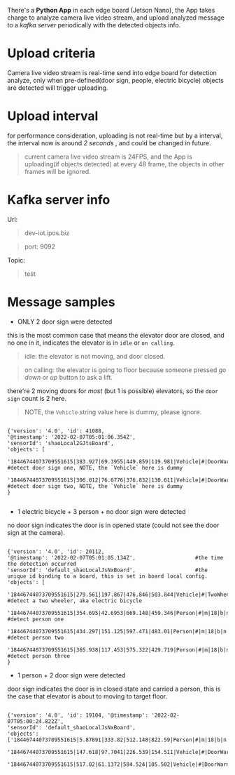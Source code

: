 There's a  **Python App**  in each edge board (Jetson Nano), the App takes charge to analyze camera live video stream, and upload analyzed message to a _kafka server_  periodically with the detected objects info.

# Upload criteria 

Camera live video stream is real-time send into edge board for detection analyze, only when pre-defined(door sign, people, electric bicycle) objects are detected will trigger uploading. 

# Upload interval

for performance consideration, uploading is not real-time but by a interval, the interval now is around  _2 seconds_ , and could be changed in future. 

> current camera live video stream is 24FPS, and the App is uploading(if objects detected) at every 48 frame, the objects in other frames will be ignored. 

# Kafka server info

Url:
> dev-iot.ipos.biz

> port: 9092

Topic: 
> test

# Message samples

- ONLY 2 door sign were detected

this is the most common case that means the elevator door are closed, and no one in it, indicates the elevator is in `idle` or `on calling`.

> idle: the elevator is not moving, and door closed.

> on calling: the elevator is going to floor because someone pressed  _go down_  or  _up_ button to ask a lift.

there're 2 moving doors for  _most_  (but 1 is possible) elevators, so the `door sign` count is 2 here.

> NOTE, the `Vehicle` string value here is dummy, please ignore.
```

{'version': '4.0', 'id': 41088, 
'@timestamp': '2022-02-07T05:01:06.354Z', 
'sensorId': 'shaoLocal2GJtsBoard', 
'objects': [
    '18446744073709551615|383.927|69.3955|449.859|119.981|Vehicle|#|DoorWarningSign|B|M|y|l|CN|0.460956', #detect door sign one, NOTE, the `Vehicle` here is dummy
    '18446744073709551615|306.012|76.0776|376.832|130.611|Vehicle|#|DoorWarningSign|B|M|y|l|CN|0.622918'] #detect door sign two, NOTE, the `Vehicle` here is dummy
}


```

- 1 electric bicycle + 3 person + no door sign were detected

no door sign indicates the door is in opened state (could not see the door sign at the camera).

```

{'version': '4.0', 'id': 20112, 
'@timestamp': '2022-02-07T05:01:05.134Z',                   #the time the detection occurred
'sensorId': 'default_shaoLocalJsNxBoard',                   #the unique id binding to a board, this is set in board local config.
'objects': [
    '18446744073709551615|279.561|197.867|476.846|503.844|Vehicle|#|TwoWheeler|B|M|b|X|CN|0.981058',   #detect a two wheeler, aka electric bicycle                      
    '18446744073709551615|354.695|42.6953|669.148|459.346|Person|#|m|18|b|n|f|0.248717',               #detect person one
    '18446744073709551615|434.297|151.125|597.471|483.01|Person|#|m|18|b|n|f|0.999874',                #detect person two
    '18446744073709551615|365.938|117.453|575.322|429.719|Person|#|m|18|b|n|f|0.999982']               #detect person three
}

```

- 1 person + 2 door sign were detected

door sign indicates the door is in closed state and carried a person, this is the case that elevator is about to moving to target floor.
```

{'version': '4.0', 'id': 19104, '@timestamp': '2022-02-07T05:00:24.822Z', 
'sensorId': 'default_shaoLocalJsNxBoard', 
'objects': ['18446744073709551615|5.87891|333.82|512.148|822.59|Person|#|m|18|b|n|f|1', 
    '18446744073709551615|147.618|97.7041|226.539|154.511|Vehicle|#|DoorWarningSign|B|M|y|l|CN|0.570212', 
    '18446744073709551615|517.02|61.1372|584.524|105.502|Vehicle|#|DoorWarningSign|B|M|y|l|CN|0.687945']}

```